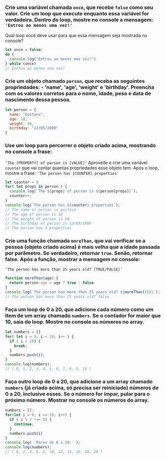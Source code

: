 ### Crie uma variável chamada `once`, que recebe `false` como seu valor. Crie um loop que execute enquanto essa variável for verdadeira. Dentro do loop, mostre no console a mensagem: `'Entrou ao menos uma vez!'` 
Qual loop você deve usar para que essa mensagem seja mostrada no console?
```js
let once = false;
do {
  console.log("Entrou ao menos uma vez!")
} while (once)
// Entrou ao menos uma vez!
```

### Crie um objeto chamado `person`, que receba as seguintes propriedades: - 'name', 'age', 'weight' e 'birthday'. Preencha com os valores corretos para o nome, idade, peso e data de nascimento dessa pessoa.
```js
let person = {
  name: "Gustavo",
  age: 18,
  weight: 50,
  birthday: "12/05/2000"
}
```

### Use um loop para percorrer o objeto criado acima, mostrando no console a frase:
`'The [PROPERTY] of person is [VALUE]'`
Aproveite e crie uma variável `counter` que vai contar quantas propriedades
esse objeto tem.
Após o loop, mostre a frase:
`'The person has [COUNTER] properties'`
```js
let counter = 0
for( let props in person ) {
  console.log(`The ${props} of person is ${person[props]}`);
  counter++;
}
console.log(`The person has ${counter} properties`);
// The name of person is gustavo
// The age of person is 18
// The weight of person is 50
// The birthday of person is 12/05/2000
// The person has 4 properties
```

### Crie uma função chamada `moreThan`, que vai verificar se a pessoa (objeto criado acima) é mais velha que a idade passada por parâmetro. Se verdadeiro, retornar `true`. Senão, retornar false. Após a função, mostrar a mensagem no console:
`'The person has more than 25 years old? [TRUE/FALSE]'`
```js
function moreThan(age) {
  return person.age > age ? true : false
}
console.log(`The person has more than 25 years old? ${moreThan(25)}`);
// The person has more than 25 years old? false
```

### Faça um loop de 0 a 20, que adicione cada número como um item de um array chamado `numbers`. Se o contador for maior que 10, saia do loop. Mostre no console os números no array.
```js
let numbers = []
for( let i = 0; i < 20; i++ ) {
  if ( i > 10) {
    break;
  }
  numbers.push(i);
}
console.log(numbers);
// [ 0, 1, 2, 3, 4, 5, 6, 7, 8, 9, 10 ]
```

### Faça outro loop de 0 a 20, que adicione a um array chamado `numbers` (já criado acima, só precisa ser reiniciado) números de 0 a 20, inclusive esses. Se o número for ímpar, pular para o próximo número. Mostrar no console os números do array.
```js
numbers = [];
for(let i = 0; i <= 20; i++) {
  if ( i % 2 !== 0) {
    continue;
  }
  numbers.push(i)
}
console.log( 'Pares de 0 a 20:' );
console.log(numbers);
// [ 0, 2, 4, 6, 8, 10, 12, 14, 16, 18, 20 ]
```